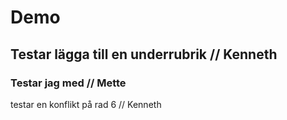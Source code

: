 # Demo

## Testar lägga till en underrubrik // Kenneth
### Testar jag med // Mette

testar en konflikt på rad 6 // Kenneth
